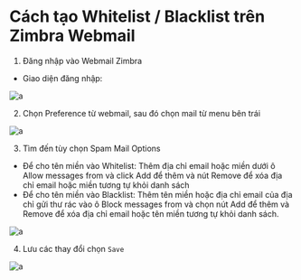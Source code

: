 # Cách tạo Whitelist / Blacklist trên Zimbra Webmail

1. Đăng nhập vào Webmail Zimbra
- Giao diện đăng nhập:

![a](https://f5-zpcloud.zdn.vn/188131189808189229/dc653a15d4e21ebc47f3.jpg)

2. Chọn Preference từ webmail, sau đó chọn mail từ menu bên trái

![a](https://f5-zpcloud.zdn.vn/2034476117939890508/a4b69544d4b21eec47a3.jpg)

3. Tìm đến tùy chọn Spam Mail Options
- Để cho tên miền vào Whitelist: Thêm địa chỉ email hoặc miền dưới ô Allow messages from và click Add để thêm và nút Remove để xóa địa chỉ email hoặc miền tương tự khỏi danh sách
- Để cho tên miền vào Blacklist: Thêm tên miền hoặc địa chỉ email của địa chỉ gửi thư rác vào ô Block messages from và chọn nút Add để thêm và Remove để xóa địa chỉ email hoặc tên miền tương tự khỏi danh sách.

![a](https://f5-zpcloud.zdn.vn/1105937585984959131/a18cd30794f15eaf07e0.jpg)

4. Lưu các thay đổi chọn `Save`

![a](https://f5-zpcloud.zdn.vn/2765578027781876795/a7777cd83a2ef070a93f.jpg)
